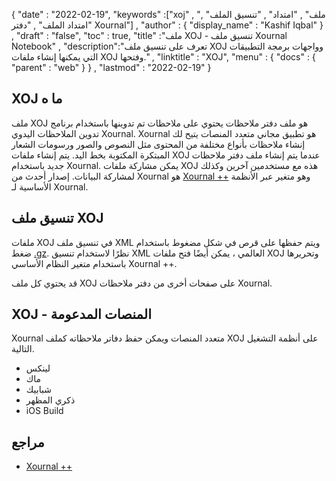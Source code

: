 {
  "date" : "2022-02-19",
  "keywords" :["xoj" , "ملف" , "امتداد" , "تنسيق الملف" , "امتداد الملف" , "دفتر Xournal"] ,
  "author" : {
    "display_name" : "Kashif Iqbal"
} ,
  "draft" : "false",
  "toc" : true,
  "title" :"ملف XOJ - تنسيق ملف Xournal Notebook" ,
  "description":"تعرف على تنسيق ملف XOJ وواجهات برمجة التطبيقات التي يمكنها إنشاء ملفات XOJ وفتحها." ,
  "linktitle" : "XOJ",
  "menu" : {
    "docs" : {
      "parent" : "web"
}
} ,
  "lastmod" : "2022-02-19"
}

## XOJ ما ه

ملف XOJ هو ملف دفتر ملاحظات يحتوي على ملاحظات تم تدوينها باستخدام برنامج تدوين الملاحظات اليدوي Xournal. Xournal هو تطبيق مجاني متعدد المنصات يتيح لك إنشاء ملاحظات بأنواع مختلفة من المحتوى مثل النصوص والصور ورسومات الشعار المبتكرة المكتوبة بخط اليد. يتم إنشاء ملفات XOJ عندما يتم إنشاء ملف دفتر ملاحظات جديد باستخدام Xournal. يمكن مشاركة ملفات XOJ هذه مع مستخدمين آخرين وكذلك لمشاركة البيانات. إصدار أحدث من Xournal هو [Xournal ++](https://github.com/xournalpp/xournalpp) وهو متغير عبر الأنظمة الأساسية لـ Xournal.

## تنسيق ملف XOJ

ملفات XOJ في تنسيق ملف XML ويتم حفظها على قرص في شكل مضغوط باستخدام ضغط [.gz](/ar/compression/gz/). نظرًا لاستخدام تنسيق XML العالمي ، يمكن أيضًا فتح ملفات XOJ وتحريرها باستخدام متغير النظام الأساسي Xournal ++.

قد يحتوي كل ملف XOJ على صفحات أخرى من دفتر ملاحظات Xournal.

## XOJ - المنصات المدعومة

Xournal متعدد المنصات ويمكن حفظ دفاتر ملاحظاته كملف XOJ على أنظمة التشغيل التالية.

* لينكس
* ماك
* شبابيك
* ذكري المظهر
* iOS Build

## مراجع

* [Xournal ++](https://github.com/xournalpp/xournalpp)

